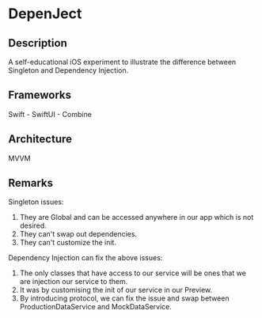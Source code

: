 # DepenJect

## Description
A self-educational iOS experiment to illustrate the difference between Singleton and Dependency Injection.

## Frameworks
Swift - SwiftUI - Combine

## Architecture
MVVM

## Remarks
Singleton issues:
1. They are Global and can be accessed anywhere in our app which is not desired.
2. They can't swap out dependencies.
3. They can't customize the init.

Dependency Injection can fix the above issues:
1. The only classes that have access to our service will be ones that we are injection our service to them.
2. It was by customising the init of our service in our Preview.
3. By introducing protocol, we can fix the issue and swap between ProductionDataService and MockDataService.
 
